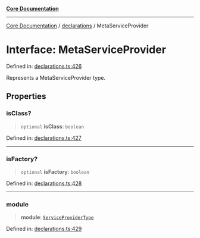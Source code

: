 [**Core Documentation**](../../README.md)

***

[Core Documentation](../../README.md) / [declarations](../README.md) / MetaServiceProvider

# Interface: MetaServiceProvider

Defined in: [declarations.ts:426](https://github.com/stonemjs/core/blob/e2fddc9518734748c09a72d4b4064dd1d4c1288c/src/declarations.ts#L426)

Represents a MetaServiceProvider type.

## Properties

### isClass?

> `optional` **isClass**: `boolean`

Defined in: [declarations.ts:427](https://github.com/stonemjs/core/blob/e2fddc9518734748c09a72d4b4064dd1d4c1288c/src/declarations.ts#L427)

***

### isFactory?

> `optional` **isFactory**: `boolean`

Defined in: [declarations.ts:428](https://github.com/stonemjs/core/blob/e2fddc9518734748c09a72d4b4064dd1d4c1288c/src/declarations.ts#L428)

***

### module

> **module**: [`ServiceProviderType`](../type-aliases/ServiceProviderType.md)

Defined in: [declarations.ts:429](https://github.com/stonemjs/core/blob/e2fddc9518734748c09a72d4b4064dd1d4c1288c/src/declarations.ts#L429)
